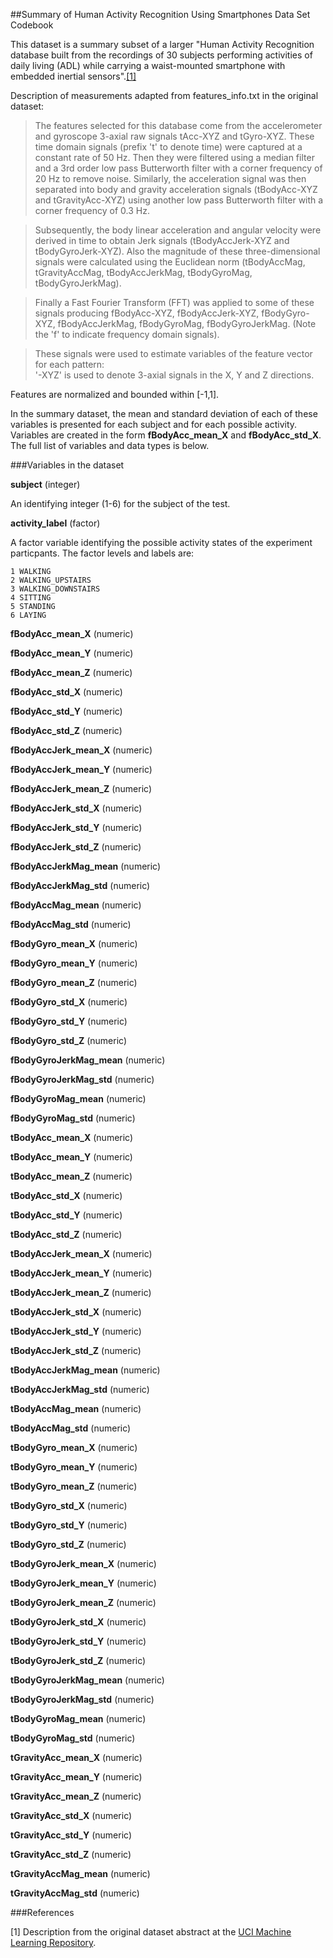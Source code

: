 ##Summary of Human Activity Recognition Using Smartphones Data Set Codebook



This dataset is a summary subset of a larger "Human Activity Recognition database built from the recordings of 30 subjects performing activities of daily living (ADL) while carrying a waist-mounted smartphone with embedded inertial sensors".[[1]](#1)

Description of measurements adapted from features_info.txt in the original dataset:

>The features selected for this database come from the accelerometer and gyroscope 3-axial raw signals tAcc-XYZ and tGyro-XYZ. These time domain signals (prefix 't' to denote time) were captured at a constant rate of 50 Hz. Then they were filtered using a median filter and a 3rd order low pass Butterworth filter with a corner frequency of 20 Hz to remove noise. Similarly, the acceleration signal was then separated into body and gravity acceleration signals (tBodyAcc-XYZ and tGravityAcc-XYZ) using another low pass Butterworth filter with a corner frequency of 0.3 Hz. 

>Subsequently, the body linear acceleration and angular velocity were derived in time to obtain Jerk signals (tBodyAccJerk-XYZ and tBodyGyroJerk-XYZ). Also the magnitude of these three-dimensional signals were calculated using the Euclidean norm (tBodyAccMag, tGravityAccMag, tBodyAccJerkMag, tBodyGyroMag, tBodyGyroJerkMag). 

>Finally a Fast Fourier Transform (FFT) was applied to some of these signals producing fBodyAcc-XYZ, fBodyAccJerk-XYZ, fBodyGyro-XYZ, fBodyAccJerkMag, fBodyGyroMag, fBodyGyroJerkMag. (Note the 'f' to indicate frequency domain signals). 

>These signals were used to estimate variables of the feature vector for each pattern:  
'-XYZ' is used to denote 3-axial signals in the X, Y and Z directions.

Features are normalized and bounded within [-1,1].

In the summary dataset, the mean and standard deviation of each of these variables is presented for each subject and for each possible activity. Variables are created in the form **fBodyAcc_mean_X** and **fBodyAcc_std_X**. The full list of variables and data types is below.  

###Variables in the dataset

**subject** (integer)

An identifying integer (1-6) for the subject of the test.

**activity_label** (factor)

A factor variable identifying the possible activity states of the experiment particpants. The factor levels and labels are:
```
1 WALKING
2 WALKING_UPSTAIRS
3 WALKING_DOWNSTAIRS
4 SITTING
5 STANDING
6 LAYING
```

**fBodyAcc_mean_X** (numeric)

**fBodyAcc_mean_Y** (numeric)

**fBodyAcc_mean_Z** (numeric)

**fBodyAcc_std_X** (numeric)

**fBodyAcc_std_Y** (numeric)

**fBodyAcc_std_Z** (numeric)

**fBodyAccJerk_mean_X** (numeric)

**fBodyAccJerk_mean_Y** (numeric)

**fBodyAccJerk_mean_Z** (numeric)

**fBodyAccJerk_std_X** (numeric)

**fBodyAccJerk_std_Y** (numeric)

**fBodyAccJerk_std_Z** (numeric)

**fBodyAccJerkMag_mean** (numeric)

**fBodyAccJerkMag_std** (numeric)

**fBodyAccMag_mean** (numeric)

**fBodyAccMag_std** (numeric)

**fBodyGyro_mean_X** (numeric)

**fBodyGyro_mean_Y** (numeric)

**fBodyGyro_mean_Z** (numeric)

**fBodyGyro_std_X** (numeric)

**fBodyGyro_std_Y** (numeric)

**fBodyGyro_std_Z** (numeric)

**fBodyGyroJerkMag_mean** (numeric)

**fBodyGyroJerkMag_std** (numeric)

**fBodyGyroMag_mean** (numeric)

**fBodyGyroMag_std** (numeric)

**tBodyAcc_mean_X** (numeric)

**tBodyAcc_mean_Y** (numeric)

**tBodyAcc_mean_Z** (numeric)

**tBodyAcc_std_X** (numeric)

**tBodyAcc_std_Y** (numeric)

**tBodyAcc_std_Z** (numeric)

**tBodyAccJerk_mean_X** (numeric)

**tBodyAccJerk_mean_Y** (numeric)

**tBodyAccJerk_mean_Z** (numeric)

**tBodyAccJerk_std_X** (numeric)

**tBodyAccJerk_std_Y** (numeric)

**tBodyAccJerk_std_Z** (numeric)

**tBodyAccJerkMag_mean** (numeric)

**tBodyAccJerkMag_std** (numeric)

**tBodyAccMag_mean** (numeric)

**tBodyAccMag_std** (numeric)

**tBodyGyro_mean_X** (numeric)

**tBodyGyro_mean_Y** (numeric)

**tBodyGyro_mean_Z** (numeric)

**tBodyGyro_std_X** (numeric)

**tBodyGyro_std_Y** (numeric)

**tBodyGyro_std_Z** (numeric)

**tBodyGyroJerk_mean_X** (numeric)

**tBodyGyroJerk_mean_Y** (numeric)

**tBodyGyroJerk_mean_Z** (numeric)

**tBodyGyroJerk_std_X** (numeric)

**tBodyGyroJerk_std_Y** (numeric)

**tBodyGyroJerk_std_Z** (numeric)

**tBodyGyroJerkMag_mean** (numeric)

**tBodyGyroJerkMag_std** (numeric)

**tBodyGyroMag_mean** (numeric)

**tBodyGyroMag_std** (numeric)

**tGravityAcc_mean_X** (numeric)

**tGravityAcc_mean_Y** (numeric)

**tGravityAcc_mean_Z** (numeric)

**tGravityAcc_std_X** (numeric)

**tGravityAcc_std_Y** (numeric)

**tGravityAcc_std_Z** (numeric)

**tGravityAccMag_mean** (numeric)

**tGravityAccMag_std** (numeric)

###References

<a name="1"></a>

[1] Description from the original dataset abstract at the [UCI Machine Learning Repository](http://archive.ics.uci.edu/ml/datasets/Human+Activity+Recognition+Using+Smartphones). 